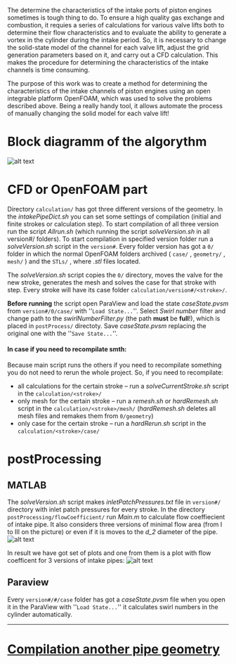 The determine the characteristics of the intake ports of piston engines sometimes is tough thing to do. To ensure a high quality gas exchange and combustion, it requies a series of calculations for various valve lifts both to determine their flow characteristics and to evaluate the ability to generate a vortex in the cylinder during the intake period. So, it is necessary to change the solid-state model of the channel for each valve lift, adjust the grid generation parameters based on it, and carry out a CFD calculation. This makes the procedure for determining the characteristics of the intake channels is time consuming.

The purpose of this work was to create a method for determining the characteristics of the intake channels of piston engines using an open integrable platform OpenFOAM, which was used to solve the problems described above. Being a really handy tool, it allows automate the process of manually changing the solid model for each valve lift!

# Block diagramm of the algorythm

![alt text](https://github.com/StasF1/READMEPictures/blob/master/intakePipe/blockDiagram.png)

# CFD or OpenFOAM part

Directory `calculation/` has got three different versions of the geometry. In the *intakePipeDict.sh* you can set some settings of compilation (initial and finite strokes or calculation step). To start compilation of all three version run the script *Allrun.sh* (which running the script *solveVersion.sh* in all version#/ folders). To start compilation in specified version folder run a *solveVersion.sh* script in the `version#`. Every folder version has got a `0/` folder in which the normal OpenFOAM folders archived ( `case/` , `geometry/` , `mesh/` ) and the `STLs/` , where *.stl* files located.

The *solveVersion.sh* script copies the `0/` directory, moves the valve for the new stroke, generates the mesh and solves the case for that stroke with step. Every stroke will have its case folder `calculation/version#/<stroke>/`.

**Before running** the script open ParaView and load the state *caseState.pvsm* from `version#/0/case/` with ''`Load State...`''. Select *Swirl number* filter and change path to the *swirlNumberFilter.py* (the path **must** be **full**!), which is placed in `postProcess/` directoty. Save *caseState.pvsm* replacing the original one with the ''`Save State...`''.

#### In case if you need to recompilate smth:

Because main script runs the others if you need to recompilate something you do not need to rerun the whole project. So, if you need to recompilate:
- all calculations for the certain stroke – run a *solveCurrentStroke.sh* script in the `calculation/<stroke>/`
- only mesh for the certain stroke – run a *remesh.sh* or *hardRemesh.sh* script in the `calculation/<stroke>/mesh/` (_hardRemesh.sh_ deletes all mesh files and remakes them from `0/geometry`)
- only case for the certain stroke – run a *hardRerun.sh* script in the `calculation/<stroke>/case/`

# postProcessing

## MATLAB

The *solveVersion.sh* script makes *inletPatchPressures.txt* file  in `version#/` directory with inlet patch pressures for every stroke.
In the directory `postProcessing/flowCoefficient/` run *Main.m* to calculate flow coeffiecient of intake pipe. It also considers three versions of minimal flow area (from I to III on the picture) or even if it is moves to the *d_2* diameter of the pipe.
![alt text](https://github.com/StasF1/READMEPictures/blob/master/intakePipe/threeCones.png)

In result we have got set of plots and one from them is a plot with flow coefficent for 3 versions of intake pipes:
![alt text](https://github.com/StasF1/READMEPictures/blob/master/intakePipe/mu.png)

## Paraview

Every `version#/#/case` folder has got a *caseState.pvsm* file when you open it in the ParaView with ''`Load State...`'' it calculates swirl numbers in the cylinder automatically.

---

# [Compilation another pipe geometry](https://github.com/StasF1/intakePipe/wiki/Home)